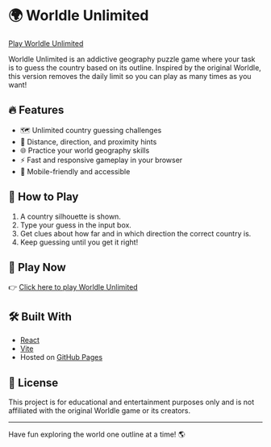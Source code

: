 # 🌍 Worldle Unlimited

[Play Worldle Unlimited](https://kaloodinaz.github.io/worldle-unlimited/)

Worldle Unlimited is an addictive geography puzzle game where your task is to guess the country based on its outline. Inspired by the original Worldle, this version removes the daily limit so you can play as many times as you want!

## 🔥 Features

- 🗺️ Unlimited country guessing challenges
- 🧭 Distance, direction, and proximity hints
- 🌐 Practice your world geography skills
- ⚡ Fast and responsive gameplay in your browser
- 📱 Mobile-friendly and accessible

## 📌 How to Play

1. A country silhouette is shown.
2. Type your guess in the input box.
3. Get clues about how far and in which direction the correct country is.
4. Keep guessing until you get it right!

## 🚀 Play Now

👉 [Click here to play Worldle Unlimited](https://kaloodinaz.github.io/worldle-unlimited/)

## 🛠️ Built With

- [React](https://reactjs.org/)
- [Vite](https://vitejs.dev/)
- Hosted on [GitHub Pages](https://pages.github.com/)

## 📄 License

This project is for educational and entertainment purposes only and is not affiliated with the original Worldle game or its creators.

---

Have fun exploring the world one outline at a time! 🌎
